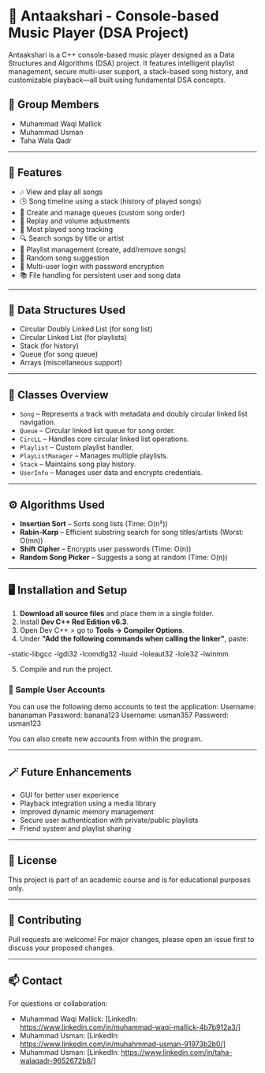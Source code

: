 # 🎵 Antaakshari - Console-based Music Player (DSA Project)

Antaakshari is a C++ console-based music player designed as a Data Structures and Algorithms (DSA) project. It features intelligent playlist management, secure multi-user support, a stack-based song history, and customizable playback—all built using fundamental DSA concepts.

## 👥 Group Members
- Muhammad Waqi Mallick
- Muhammad Usman
- Taha Wala Qadr

---

## 📌 Features

- 🎶 View and play all songs
- 🕒 Song timeline using a stack (history of played songs)
- 📜 Create and manage queues (custom song order)
- 🔁 Replay and volume adjustments
- 🧠 Most played song tracking
- 🔍 Search songs by title or artist
- 📂 Playlist management (create, add/remove songs)
- 🎲 Random song suggestion
- 👤 Multi-user login with password encryption
- 📚 File handling for persistent user and song data

---

## 🧰 Data Structures Used

- Circular Doubly Linked List (for song list)
- Circular Linked List (for playlists)
- Stack (for history)
- Queue (for song queue)
- Arrays (miscellaneous support)

---

## 🧱 Classes Overview

- `Song` – Represents a track with metadata and doubly circular linked list navigation.
- `Queue` – Circular linked list queue for song order.
- `CircLL` – Handles core circular linked list operations.
- `Playlist` – Custom playlist handler.
- `PlayListManager` – Manages multiple playlists.
- `Stack` – Maintains song play history.
- `UserInfo` – Manages user data and encrypts credentials.

---

## ⚙️ Algorithms Used

- **Insertion Sort** – Sorts song lists (Time: O(n²))
- **Rabin-Karp** – Efficient substring search for song titles/artists (Worst: O(mn))
- **Shift Cipher** – Encrypts user passwords (Time: O(n))
- **Random Song Picker** – Suggests a song at random (Time: O(n))

---

## 🖥️ Installation and Setup

1. **Download all source files** and place them in a single folder.
2. Install **Dev C++ Red Edition v6.3**.
3. Open Dev C++ > go to **Tools → Compiler Options**.
4. Under **"Add the following commands when calling the linker"**, paste:

-static-libgcc -lgdi32 -lcomdlg32 -luuid -loleaut32 -lole32 -lwinmm


5. Compile and run the project.

### 🔐 Sample User Accounts

You can use the following demo accounts to test the application:
Username: bananaman Password: banana123
Username: usman357 Password: usman123


You can also create new accounts from within the program.

---

## 🪄 Future Enhancements

- GUI for better user experience
- Playback integration using a media library
- Improved dynamic memory management
- Secure user authentication with private/public playlists
- Friend system and playlist sharing

---

## 📄 License

This project is part of an academic course and is for educational purposes only.

---

## 🤝 Contributing

Pull requests are welcome! For major changes, please open an issue first to discuss your proposed changes.

---

## 📫 Contact

For questions or collaboration:
- Muhammad Waqi Mallick: [LinkedIn: https://www.linkedin.com/in/muhammad-waqi-mallick-4b7b912a3/]
- Muhammad Usman: [LinkedIn: https://www.linkedin.com/in/muhahmmad-usman-91973b2b0/]
- Muhammad Usman: [LinkedIn: https://www.linkedin.com/in/taha-walaqadr-9652672b8/]
